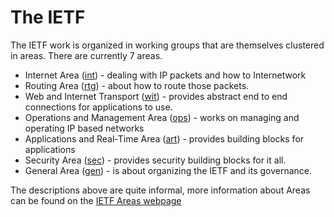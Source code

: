 # The IETF

The IETF work is organized in working groups that are themselves clustered in areas. There are currently 7 areas.

 
 
* Internet Area ([int](https://datatracker.ietf.org/group/int/about/)) - dealing with IP packets and how to Internetwork
* Routing Area ([rtg](https://datatracker.ietf.org/group/rtg/about/)) - about how to route those packets.
* Web and Internet Transport ([wit](https://datatracker.ietf.org/group/wit/about/)) - provides abstract end to end connections for applications to use.
* Operations and Management Area ([ops](https://datatracker.ietf.org/group/ops/about/)) - works on managing and operating IP based networks
* Applications and Real-Time Area ([art](https://datatracker.ietf.org/group/art/about/)) - provides building blocks for applications
* Security Area ([sec](https://datatracker.ietf.org/group/sec/about/)) - provides security building blocks for it all.
* General Area ([gen](https://datatracker.ietf.org/group/gen/about/)) - is about organizing the IETF and its governance.


The descriptions above are quite informal, more information about Areas can be found on the [IETF Areas webpage](https://www.ietf.org/technologies/areas/)

